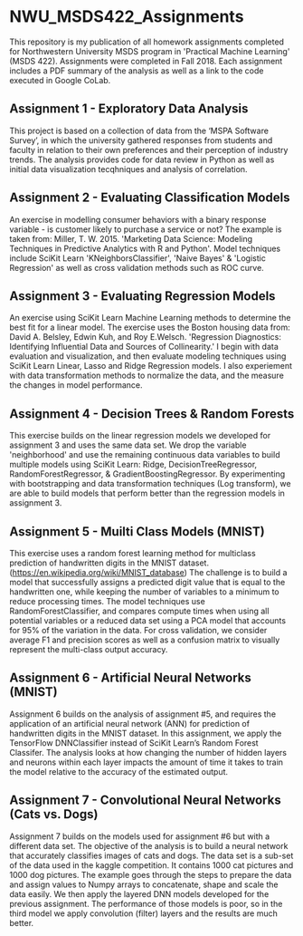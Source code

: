 # NWU_MSDS422_Assignments

This repository is my publication of all homework assignments completed for Northwestern University MSDS program in 'Practical Machine Learning' (MSDS 422).  Assignments were completed in Fall 2018.  Each assignment includes a PDF summary of the analysis as well as a link to the code executed in Google CoLab.

## Assignment 1 - Exploratory Data Analysis

This project is based on a collection of data from the ‘MSPA Software Survey’, in which the university gathered
responses from students and faculty in relation to their own preferences and their perception of industry trends.  The analysis provides code for data review in Python as well as initial data visualization tecqhniques and analysis of correlation.

## Assignment 2 - Evaluating Classification Models

An exercise in modelling consumer behaviors with a binary response variable - is customer likely to purchase a service or not?  The example is taken from: Miller, T. W. 2015. 'Marketing Data Science: Modeling Techniques in Predictive Analytics with R and Python'.  Model techniques include SciKit Learn 'KNeighborsClassifier', 'Naive Bayes' & 'Logistic Regression' as well as cross validation methods such as ROC curve.

## Assignment 3 - Evaluating Regression Models

An exercise using SciKit Learn Machine Learning methods to determine the best fit for a linear model.
The exercise uses the Boston housing data from: David A. Belsley, Edwin Kuh, and Roy E.Welsch. 'Regression Diagnostics: Identifying Influential Data and Sources of Collinearity.'  I begin with data evaluation and visualization, and then evaluate modeling techniques using SciKit Learn Linear, Lasso and Ridge Regression models.  I also experiement with data transformation methods to normalize the data, and the measure the changes in model performance.

## Assignment 4 - Decision Trees & Random Forests

This exercise builds on the linear regression models we developed for assignment 3 and uses the same data set.  We drop the variable 'neighborhood' and use the remaining continuous data variables to build multiple models using SciKit Learn: Ridge, DecisionTreeRegressor, RandomForestRegressor, & GradientBoostingRegressor.  By experimenting with bootstrapping and data transformation techniques (Log transform), we are able to build models that perform better than the regression models in assignment 3.

## Assignment 5 - Muilti Class Models (MNIST)

This exercise uses a random forest learning method for multiclass prediction of handwritten digits in the MNIST dataset. (https://en.wikipedia.org/wiki/MNIST_database) The challenge is to build a model that successfully assigns a predicted digit value that is equal to the handwritten one, while keeping the number of variables to a minimum to reduce processing times.  The model techniques use RandomForestClassifier, and compares compute times when using all potential variables or a reduced data set using a PCA model that accounts for 95% of the variation in the data.  For cross validation, we consider average F1 and precision scores as well as a confusion matrix to visually represent the multi-class output accuracy. 

## Assignment 6 - Artificial Neural Networks (MNIST)

Assignment 6 builds on the analysis of assignment #5, and requires the application of an artificial neural network (ANN) for prediction of handwritten digits in the MNIST dataset.  In this assignment, we apply the TensorFlow DNNClassifier instead of SciKit Learn’s Random Forest Classifer.  The analysis looks at how changing the number of hidden layers and neurons within each layer impacts the amount of time it takes to train the model relative to the accuracy of the estimated output.

## Assignment 7 - Convolutional Neural Networks (Cats vs. Dogs)

Assignment 7 builds on the models used for assignment #6 but with a different data set.  The objective of the analysis is to build a neural network that accurately classifies images of cats and dogs.  The data set is a sub-set of the data used in the kaggle competition.  It contains 1000 cat pictures and 1000 dog pictures.  The example goes through the steps to prepare the data and assign values to Numpy arrays to concatenate, shape and scale the data easily.  We then apply the layered DNN models developed for the previous assignment.  The performance of those models is poor, so in the third model we apply convolution (filter) layers and the results are much better.
